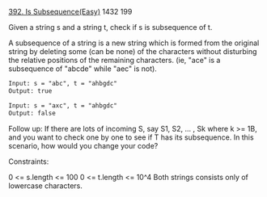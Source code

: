 [392. Is Subsequence(Easy)](https://leetcode.com/problems/is-subsequence/)
1432
199

Given a string s and a string t, check if s is subsequence of t.

A subsequence of a string is a new string which is formed from the original string by deleting some (can be none) of the characters without disturbing the relative positions of the remaining characters. (ie, "ace" is a subsequence of "abcde" while "aec" is not).

```html
Input: s = "abc", t = "ahbgdc"
Output: true

Input: s = "axc", t = "ahbgdc"
Output: false
```

Follow up:
If there are lots of incoming S, say S1, S2, ... , Sk where k >= 1B,
and you want to check one by one to see if T has its subsequence. 
In this scenario, how would you change your code?

Constraints:

0 <= s.length <= 100
0 <= t.length <= 10^4
Both strings consists only of lowercase characters.